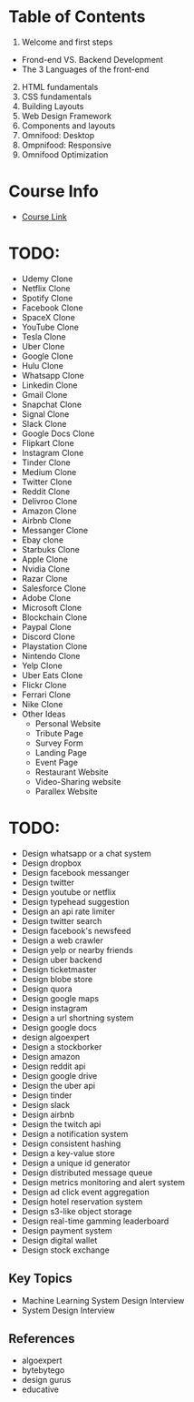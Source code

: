 # Table of Contents 

1. Welcome and first steps 
  - Frond-end VS. Backend Development
  - The 3 Languages of the front-end 
2. HTML fundamentals 
3. CSS fundamentals 
4. Building Layouts 
5. Web Design Framework 
6. Components and layouts 
7. Omnifood: Desktop 
8. Ompnifood: Responsive 
9. Omnifood Optimization

# Course Info
- [Course Link](https://www.udemy.com/course/design-and-develop-a-killer-website-with-html5-and-css3/#instructor-1)


# TODO:
- Udemy Clone 
- Netflix Clone 
- Spotify Clone 
- Facebook Clone 
- SpaceX Clone 
- YouTube Clone 
- Tesla Clone 
- Uber Clone 
- Google Clone 
- Hulu Clone 
- Whatsapp Clone 
- Linkedin Clone 
- Gmail Clone 
- Snapchat Clone 
- Signal Clone 
- Slack Clone 
- Google Docs Clone 
- Flipkart Clone 
- Instagram Clone 
- Tinder Clone 
- Medium Clone 
- Twitter Clone 
- Reddit Clone 
- Delivroo Clone 
- Amazon Clone 
- Airbnb Clone 
- Messanger Clone 
- Ebay clone 
- Starbuks Clone 
- Apple Clone 
- Nvidia Clone 
- Razar Clone
- Salesforce Clone 
- Adobe Clone 
- Microsoft Clone 
- Blockchain Clone 
- Paypal Clone 
- Discord Clone 
- Playstation Clone 
- Nintendo Clone 
- Yelp Clone 
- Uber Eats Clone 
- Flickr Clone
- Ferrari Clone 
- Nike Clone 
- Other Ideas 
  - Personal Website 
  - Tribute Page 
  - Survey Form
  - Landing Page 
  - Event Page 
  - Restaurant Website 
  - Video-Sharing website 
  - Parallex Website 
  
  
# TODO: 
- Design whatsapp or a chat system 
- Design dropbox 
- Design facebook messanger 
- Design twitter
- Design youtube or netflix
- Design typehead suggestion
- Design an api rate limiter
- Design twitter search
- Design facebook's newsfeed 
- Design a web crawler
- Design yelp or nearby friends
- Design uber backend 
- Design ticketmaster 
- Design blobe store 
- Design quora 
- Design google maps 
- Design instagram 
- Design a url shortning system 
- Design google docs 
- design algoexpert 
- Design a stockborker
- Design amazon 
- Design reddit api 
- Design google drive 
- Design the uber api 
- Design tinder
- Design slack 
- Design airbnb 
- Design the twitch api 
- Design a notification system 
- Design consistent hashing 
- Design a key-value store 
- Design a unique id generator 
- Design distributed message queue 
- Design metrics monitoring and alert system 
- Design ad click event aggregation
- Design hotel reservation system 
- Design s3-like object storage 
- Design real-time gamming leaderboard 
- Design payment system 
- Design digital wallet
- Design stock exchange 



## Key Topics 
- Machine Learning System Design Interview
- System Design Interview

## References 
- algoexpert 
- bytebytego
- design gurus 
- educative 
